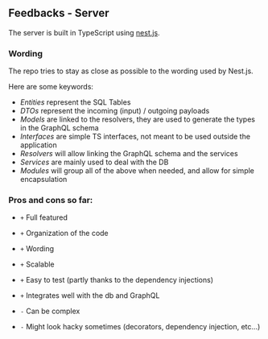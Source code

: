 ## Feedbacks - Server

The server is built in TypeScript using [nest.js](https://nestjs.com/).

### Wording

The repo tries to stay as close as possible to the wording used by Nest.js.

Here are some keywords:

- _Entities_ represent the SQL Tables
- _DTOs_ represent the incoming (input) / outgoing payloads
- _Models_ are linked to the resolvers, they are used to generate the types in the GraphQL schema
- _Interfaces_ are simple TS interfaces, not meant to be used outside the application
- _Resolvers_ will allow linking the GraphQL schema and the services
- _Services_ are mainly used to deal with the DB
- _Modules_ will group all of the above when needed, and allow for simple encapsulation

### Pros and cons so far:

- `+` Full featured
- `+` Organization of the code
- `+` Wording
- `+` Scalable
- `+` Easy to test (partly thanks to the dependency injections)
- `+` Integrates well with the db and GraphQL

- `-` Can be complex
- `-` Might look hacky sometimes (decorators, dependency injection, etc...)

